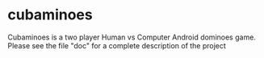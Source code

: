 # cubaminoes
Cubaminoes is a two player Human vs Computer Android dominoes game. Please see the file "doc" for a complete description of the project
